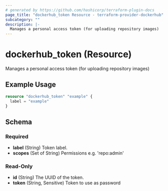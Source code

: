 ```yaml
---
# generated by https://github.com/hashicorp/terraform-plugin-docs
page_title: "dockerhub_token Resource - terraform-provider-dockerhub"
subcategory: ""
description: |-
  Manages a personal access token (for uploading repository images)
---
```


# dockerhub_token (Resource)

Manages a personal access token (for uploading repository images)

## Example Usage

```terraform
resource "dockerhub_token" "example" {
  label = "example"
}
```

<!-- schema generated by tfplugindocs -->
## Schema

### Required

- **label** (String) Token label.
- **scopes** (Set of String) Permissions e.g. 'repo:admin'

### Read-Only

- **id** (String) The UUID of the token.
- **token** (String, Sensitive) Token to use as password


